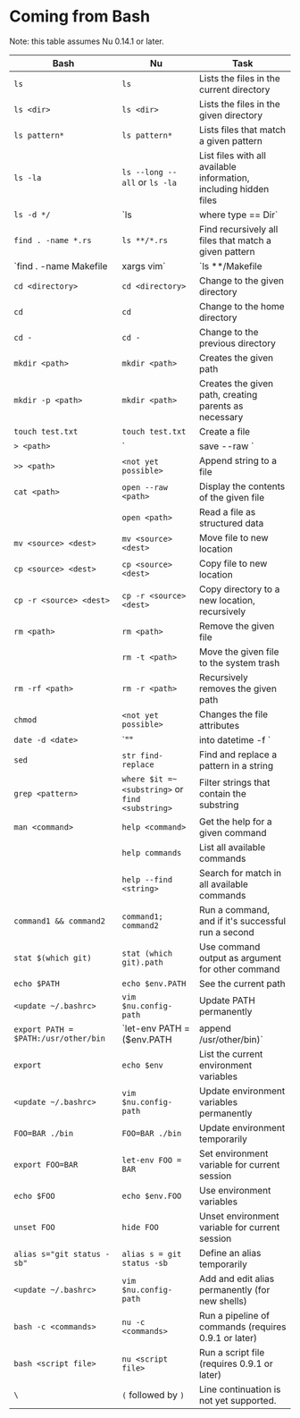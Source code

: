 # Coming from Bash

Note: this table assumes Nu 0.14.1 or later.

| Bash                                 | Nu                                                    | Task                                                                                                   |
| ------------------------------------ | ----------------------------------------------------- | ------------------------------------------------------------------------------------------------------ |
| `ls`                                 | `ls`                                                  | Lists the files in the current directory                                                               |
| `ls <dir>`                           | `ls <dir>`                                            | Lists the files in the given directory                                                                 |
| `ls pattern*`                        | `ls pattern*`                                         | Lists files that match a given pattern                                                                 |
| `ls -la`                             | `ls --long --all` or `ls -la`                         | List files with all available information, including hidden files                                      |
| `ls -d */`                           | `ls | where type == Dir`                             | List directories                                                                                       |
| `find . -name *.rs`                  | `ls **/*.rs`                                          | Find recursively all files that match a given pattern                                                  |
| `find . -name Makefile | xargs vim`  | `ls **/Makefile | get name | vim $in`                 | Pass values as command parameters                                                                      |
| `cd <directory>`                     | `cd <directory>`                                      | Change to the given directory                                                                          |
| `cd`                                 | `cd`                                                  | Change to the home directory                                                                           |
| `cd -`                               | `cd -`                                                | Change to the previous directory                                                                       |
| `mkdir <path>`                       | `mkdir <path>`                                        | Creates the given path                                                                                 |
| `mkdir -p <path>`                    | `mkdir <path>`                                        | Creates the given path, creating parents as necessary                                                  |
| `touch test.txt`                     | `touch test.txt`                                      | Create a file                                                                                          |
| `> <path>`                           | `| save --raw <path>`                                | Save string into a file                                                                                |
| `>> <path>`                          | `<not yet possible>`                                  | Append string to a file                                                                                |
| `cat <path>`                         | `open --raw <path>`                                   | Display the contents of the given file                                                                 |
|                                      | `open <path>`                                         | Read a file as structured data                                                                         |
| `mv <source> <dest>`                 | `mv <source> <dest>`                                  | Move file to new location                                                                              |
| `cp <source> <dest>`                 | `cp <source> <dest>`                                  | Copy file to new location                                                                              |
| `cp -r <source> <dest>`              | `cp -r <source> <dest>`                               | Copy directory to a new location, recursively                                                          |
| `rm <path>`                          | `rm <path>`                                           | Remove the given file                                                                                  |
|                                      | `rm -t <path>`                                        | Move the given file to the system trash                                                                |
| `rm -rf <path>`                      | `rm -r <path>`                                        | Recursively removes the given path                                                                     |
| `chmod`                              | `<not yet possible>`                                  | Changes the file attributes                                                                            |
| `date -d <date>`                     | `"<date>" | into datetime -f <format>`               | Parse a date ([format documentation](https://docs.rs/chrono/0.4.15/chrono/format/strftime/index.html)) |
| `sed`                                | `str find-replace`                                    | Find and replace a pattern in a string                                                                 |
| `grep <pattern>`                     | `where $it =~ <substring>` or `find <substring>`      | Filter strings that contain the substring                                                              |
| `man <command>`                      | `help <command>`                                      | Get the help for a given command                                                                       |
|                                      | `help commands`                                       | List all available commands                                                                            |
|                                      | `help --find <string>`                                | Search for match in all available commands                                                             |
| `command1 && command2`               | `command1; command2`                                  | Run a command, and if it's successful run a second                                                     |
| `stat $(which git)`                  | `stat (which git).path`                               | Use command output as argument for other command                                                       |
| `echo $PATH`                         | `echo $env.PATH`                                      | See the current path                                                                                   |
| `<update ~/.bashrc>`                 | `vim $nu.config-path`                                 | Update PATH permanently                                                                                |
| `export PATH = $PATH:/usr/other/bin` | `let-env PATH = ($env.PATH | append /usr/other/bin)` | Update PATH temporarily                                                                                |
| `export`                             | `echo $env`                                           | List the current environment variables                                                                 |
| `<update ~/.bashrc>`                 | `vim $nu.config-path`                                 | Update environment variables permanently                                                               |
| `FOO=BAR ./bin`                      | `FOO=BAR ./bin`                                       | Update environment temporarily                                                                         |
| `export FOO=BAR`                     | `let-env FOO = BAR`                                   | Set environment variable for current session                                                           |
| `echo $FOO`                          | `echo $env.FOO`                                       | Use environment variables                                                                              |
| `unset FOO`                          | `hide FOO`                                            | Unset environment variable for current session                                                         |
| `alias s="git status -sb"`           | `alias s = git status -sb`                            | Define an alias temporarily                                                                            |
| `<update ~/.bashrc>`                 | `vim $nu.config-path`                                 | Add and edit alias permanently (for new shells)                                                        |
| `bash -c <commands>`                 | `nu -c <commands>`                                    | Run a pipeline of commands (requires 0.9.1 or later)                                                   |
| `bash <script file>`                 | `nu <script file>`                                    | Run a script file (requires 0.9.1 or later)                                                            |
| `\`                                  | `(` followed by `)`                                   | Line continuation is not yet supported.                                                                |
